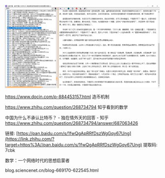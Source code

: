 ![](_v_images/1558878007_31564.png)

https://www.docin.com/p-884453157.html  造币机制




https://www.zhihu.com/question/268734794
知乎看到的数学


中国为什么不承认比特币？ - 独在情外天的回答 - 知乎
https://www.zhihu.com/question/268734794/answer/687063426

  
链接: [https://pan.baidu.com/s/1fwQgApRRfDszWgGqy67Ung](https://link.zhihu.com/?target=https%3A//pan.baidu.com/s/1fwQgApRRfDszWgGqy67Ung) 提取码: 7cbk






数学：一个网络时代的思想启蒙者 

blog.sciencenet.cn/blog-669170-622545.html






















